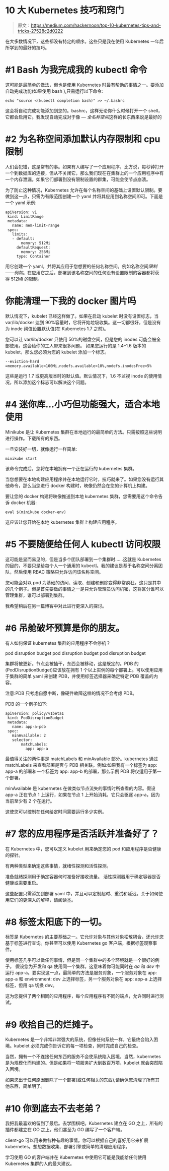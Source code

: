 # 10 大 Kubernetes 技巧和窍门

> 原文：<https://medium.com/hackernoon/top-10-kubernetes-tips-and-tricks-27528c2d0222>

在大多数情况下，这些都没有特定的顺序。这些只是我在使用 Kubernetes 一年后所学到的最好的技巧。

# **#1 Bash 为我完成我的 kubectl 命令**

这可能是最简单的做法，但也是使用 Kubernetes 时最有帮助的事情之一。要添加自动完成功能(如果使用 bash ),只需运行以下命令:

```
echo "source <(kubectl completion bash)" >> ~/.bashrc
```

这会将自动完成功能添加到您的。bashrc，这样无论你什么时候打开一个 shell，它都会启用它。我发现自动完成对于像
— *全名称空间*这样的长东西来说是最好的

# **#2 为名称空间添加默认内存限制和 cpu 限制**

人们会犯错，这是常有的事。如果有人编写了一个应用程序，比方说，每秒钟打开一个到数据库的连接，但从不关闭它，那么我们现在在集群上的一个应用程序中有一个内存泄漏。如果它们部署到没有限制设置的群集，可能会使节点崩溃。

为了防止这种情况，Kubernetes 允许在每个名称空间的基础上设置默认限制。要做到这一点，只需为有限范围创建一个 yaml 并将其应用到名称空间即可。下面是一个 yaml 示例:

```
apiVersion: v1  
 kind: LimitRange  
 metadata:  
   name: mem-limit-range  
 spec:  
   limits:  
   - default:  
       memory: 512Mi  
     defaultRequest:  
       memory: 256Mi  
     type: Container
```

用它创建一个 yaml，并将其应用于您想要的任何名称空间。例如名称空间*限制——例如*。在应用它之后，部署到该名称空间的任何没有设置限制的容器都将获得 512Mi 的限制。

# 你能清理一下我的 docker 图片吗

默认情况下，kubelet 已经这样做了。如果在启动 kubelet 时没有设置标志，当 var/lib/docker 达到 90%容量时，它将开始垃圾收集。这一切都很好，但是没有为 inode 阈值设置默认值(在 Kubernetes 1.7 之前)。

您可以让 var/lib/docker 只使用 50%的磁盘空间，但是您的 inodes 可能会被全部使用。这会给你的工人带来很多问题。
如果您运行的是 1.4–1.6 版本的 kubelet，那么您必须为您的 kubelet 添加一个标志。

```
--eviction-hard
=memory.available<100Mi,nodefs.available<10%,nodefs.inodesFree<5%
```

这些是运行 1.7 或更高版本时的默认值。默认情况下，1.6 不监视 inode 的使用情况，所以添加这个标志可以解决这个问题。

# **#4 迷你库…小巧但功能强大，适合本地使用**

Minikube 是让 Kubernetes 集群在本地运行的最简单的方法。只需按照这些说明进行操作。下载所有的东西。

一旦安装好一切，就像运行一样简单:

```
minikube start
```

该命令完成后，您将在本地拥有一个正在运行的 kubernetes 集群。

当您想要在本地构建应用程序并在本地运行它时，技巧就来了。如果您没有运行其他命令，那么当您进行 docker 构建时，映像仍然会在您的计算机上构建。

要让您的 docker 构建将映像推送到本地 kubernetes 集群，您需要用这个命令告诉 docker 机器:

```
eval $(minikube docker-env)
```

这应该让您开始在本地 kubernetes 集群上构建应用程序。

# **#5 不要随便给任何人 kubectl 访问权限**

这可能是显而易见的，但是当多个团队部署到一个集群时……这就是 Kubernetes 的目的，不要只是给每个人一个通用的 kubectl。我的建议是基于名称空间分离团队，然后使用 RBAC 策略只允许访问该名称空间。

您可能会对以 pod 为基础的访问、读取、创建和删除变得非常疯狂，这只是其中的几个例子。但是首先要做的事情之一是只允许管理员访问机密，这将区分谁可以管理集群，谁可以部署到集群。

我希望稍后在另一篇博客中对此进行更深入的探讨。

# **#6 吊舱破坏预算是你的朋友。**

有人如何保证 kubernetes 集群的应用程序不会停机？

pod disruption budget
pod disruption budget
pod disruption budget

集群将被更新。节点会被抽干，东西会被移动，这是既定的。PDB 的(PodDisruptionBudget)应该放在拥有 1 个以上实例的每个部署上。可以使用应用于集群的简单 yaml 来创建 PDB，并使用标签选择器来确定特定 PDB 覆盖的内容。

注意:PDB 只考虑自愿中断，像硬件故障这样的情况不会考虑 PDB。

PDB 的一个例子如下:

```
apiVersion: policy/v1beta1  
 kind: PodDisruptionBudget  
 metadata:  
   name: app-a-pdb  
 spec:  
   minAvailable: 2  
   selector:  
       matchLabels:  
         app: app-a
```

最值得关注的两件事是 matchLabels 和 minAvailable 部分。kubernetes 通过 matchLabels 来查看部署是否与 PDB 相关联。例如:如果我有一个标签为 app: app-a 的部署和一个标签为 app: app-b 的部署，那么示例 PDB 将仅适用于第一个部署。

minAvailable 是 kubernetes 在做类似节点流失的事情时所查看的内容。假设 app-a 正在节点 1 上运行，如果在节点 1 上开始消耗，它只会驱逐 app-a，因为当前至少有 2 个在运行。

这使您可以控制在任何给定时间需要运行多少实例。

# **#7 您的应用程序是否活跃并准备好了？**

在 Kubernetes 中，您可以定义 kubelet 用来确定您的 pod 和应用程序是否健康的探针。

有两种类型来确定这些事情，就绪性探测和活性探测。

准备就绪探测用于确定容器何时准备好接收流量。
活性探测器用于确定容器是否健康或需要重启。

这些配置只需添加到部署 yaml 中，并且可以定制超时、重试和延迟。关于如何使用它们的更深入的解释，请阅读[本](https://kubernetes.io/docs/concepts/workloads/pods/pod-lifecycle/#container-probes)。

# **#8 标签太阳底下的一切。**

标签是 Kubernetes 的主要基础之一。它允许对象与其他对象松散耦合，还允许您基于标签进行查询。你甚至可以使用 Kubernetes go 客户端，根据标签观察事件。

使用标签几乎可以做任何事情，但是同一个集群中的多个环境就是一个很好的例子。
假设您为开发和 qa 使用同一个集群。这意味着你可能同时在 *qa* 和 *dev* 中运行 app-a。要实现这一点，最简单的方法是服务对象，一个服务对象在 app: app-a 和 environment: dev 上选择标签，另一个服务对象在 app: app-a 上选择标签，但用 qa 切换 dev。

这为您提供了两个相同的应用程序，每个应用程序有不同的端点，允许同时进行测试。

# **#9 收拾自己的烂摊子。**

Kubernetes 是一个非常非常强大的系统，但像任何系统一样，它最终会陷入困境。kubelet 必须完成你告诉它的每一项检查，同时完成自己的检查。

当然，拥有一个不连接任何东西的服务不会使系统陷入困境，当然，kubernetes 是为规模化而构建的。但是如果将一项服务扩大到数百万项，kubelet 就会突然陷入困境。

如果您出于任何原因删除了一个部署(或任何相关的东西),请确保您清理了所有其他东西，简单明了。

# **#10 你到底去不去老弟？**

我把我最喜欢的留到了最后。去学围棋吧。Kubernetes 建立在 GO 之上，所有的插件都建立在 GO 之上，他们甚至为 GO 编写了一个客户端。

client-go 可以用来做各种有趣的事情。你可以根据自己的喜好用它来扩展 kubernetes。想想数据收集、部署引擎或简单的清理应用程序。

学习使用 GO 的客户端并在 Kubernetes 中使用它可能是我能给任何使用 Kubernetes 集群的人的最大建议。